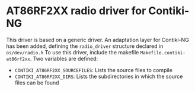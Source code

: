 # AT86RF2XX radio driver for Contiki-NG
This driver is based on a generic driver. An adaptation layer for Contiki-NG has been added, defining the `radio_driver` structure declared in `os/dev/radio.h`
To use this driver, include the makefile `Makefile.contiki-at86rf2xx`. Two variables are defined:
- `CONTIKI_AT86RF2XX_SOURCEFILES`: Lists the source files to compile
- `CONTIKI_AT86RF2XX_DIRS`: Lists the subdirectories in which the source files can be found

